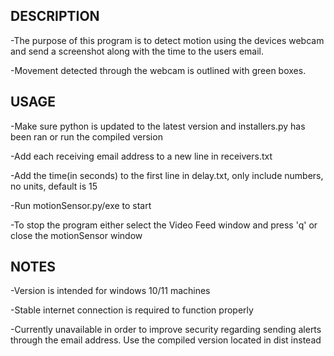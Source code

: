 DESCRIPTION	
-----------
-The purpose of this program is to detect motion using the devices webcam and send a screenshot along with the time to the users email.

-Movement detected through the webcam is outlined with green boxes.

USAGE
-----
-Make sure python is updated to the latest version and installers.py has been ran or run the compiled version

-Add each receiving email address to a new line in receivers.txt

-Add the time(in seconds) to the first line in delay.txt, only include numbers, no units, default is 15

-Run motionSensor.py/exe to start

-To stop the program either select the Video Feed window and press 'q' or close the motionSensor window

NOTES
-----
-Version is intended for windows 10/11 machines

-Stable internet connection is required to function properly

-Currently unavailable in order to improve security regarding sending alerts through the email address. Use the compiled version located in dist instead
